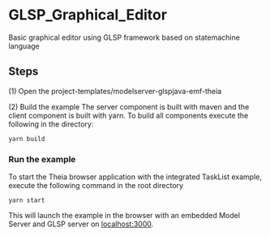 # GLSP_Graphical_Editor
Basic graphical editor using GLSP framework based on statemachine language
## Steps
(1) Open the project-templates/modelserver-glspjava-emf-theia

(2) Build the example
The server component is built with maven and the client component is built with yarn. To build all components execute the following in the directory:
```
yarn build
```
### Run the example
To start the Theia browser application with the integrated TaskList example, execute the following command in the root directory
```
yarn start
```
This will launch the example in the browser with an embedded Model Server and GLSP server on [localhost:3000](localhost:3000).
